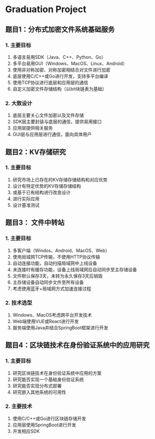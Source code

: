 # Graduation Project

## 题目1：分布式加密文件系统基础服务

### 1. 主要目标

1. 多语言易用SDK（Java、C++、Python、Go）
2. 多平台易用GUI（Windows、MacOS、Linux、Android）
3. 使用非对称加密、对称加密相结合对文件进行加密
4. 底层使用C/C++或Go进行开发，支持多平台编译
5. 使用TCP协议进行底层和应用层的通信
6. 自定义加密文件存储结构（以bit块链表为基础）

### 2. 大致设计

1. 底层主要关心文件加密以及文件存储
2. SDK层主要封装与底层的通信，提供易用接口
3. 应用层提供相关服务
4. GUI层与应用层进行通信，面向具体用户


## 题目2：KV存储研究

### 1. 主要目标

1. 研究市场上已存在的KV存储存储结构和对应优势
2. 设计有特定优势的KV存储存储结构
3. 或基于已有结构进行改良设计
4. 进行实际应用
5. 设计基准测试

## 题目3： 文件中转站

### 1. 主要目标

1. 多客户端（Windos、Android、MacOS、Web）
2. 使用局域网TCP传输，不使用HTTP协议传输
3. 自动连接功能，自动扫描局域网中上线设备
4. 未连接时有缓存功能，设备上线局域网后自动同步至主存储设备
5. 文件默认保存3天，未转为永久保存3天后销毁
6. 主存储设备自动同步文件至所有设备
7. 考虑使用蓝牙+局域网方式加速连接过程

### 2. 技术选型

1. Windows、MacOS考虑跨平台开发技术
2. Web端使用VUE或React进行开发
3. 服务端使用Java并结合SpringBoot框架进行开发

## 题目4：区块链技术在身份验证系统中的应用研究

### 1. 主要目标

1. 研究区块链技术在身份验证系统中应用的方案
2. 研究能否实现一个基础身份验证系统
3. 研究能否实现分布式部署
4. 研究嵌入其他系统的可用性

### 2. 主要技术

1. 使用C/C++或Go进行区块链存储开发
2. 应用层使用SpringBoot进行开发
3. 开发相应SDK